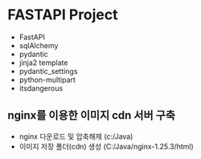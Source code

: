 # FASTAPI Project

* FastAPI
* sqlAlchemy
* pydantic
* jinja2 template
* pydantic_settings
* python-multipart
* itsdangerous

## nginx를 이용한 이미지 cdn 서버 구축

* nginx 다운로드 및 압축해제 (c:/Java)
* 이미지 저장 폴더(cdn) 생성 (C:/Java/nginx-1.25.3/html)

